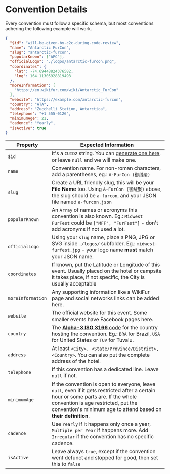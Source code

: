 # Convention Details

Every convention must follow a specific schema, but most conventions adhering the following example will work.

```json
{
  "$id": "will-be-given-by-c2c-during-code-review",
  "name": "Antarctic FurCon",
  "slug": "antarctic-furcon",
  "popularKnown": ["AFC"],
  "officialLogo": "./logos/antarctic-furcon.png",
  "coordinates": {
    "lat": -74.69448824376582,
    "lng": 164.11305928819493
  },
  "moreInformation": [
    "https://en.wikifur.com/wiki/Antarctic_FurCon"
  ],
  "website": "https://example.com/antarctic-furcon",
  "country": "ATA",
  "address": "Zucchelli Station, Antarctica",
  "telephone": "+1 555-0126",
  "minimumAge": 21,
  "cadence": "Yearly",
  "isActive": true
}
```

|Property|Expected Information|
|--|--|
|`$id`|It's a `CUID2` string. You can [generate one here](https://www.uuid.lol/cuid2), or leave `null` and we will make one.|
|`name`|Convention name. For non-roman characters, add a parentheses, eg.: `A-FurCon (御绒聚)`|
|`slug`|Create a URL friendly slug, this will be  your **File Name** too. Using `A-FurCon (御绒聚)` above, the slug should be `a-furcon`, and your JSON file named `a-furcon.json`|
|`popularKnown`|An `Array` of names or acronyms this convention is also known. Eg.: `Midwest FurFest` could be `["MFF", "FurFest"]` - don't add acronyms if not used a lot.|
|`officialLogo`|Using your `slug` name, place a PNG, JPG or SVG inside `./logos/` subfolder. Eg.: `midwest-furfest.jpg` - your logo name **must** match your JSON name.|
|`coordinates`| If known, put the Latitude or Longitude of this event. Usually placed on the hotel or campsite it takes place, if not specific, the City is usually acceptable|
|`moreInformation`|Any supporting information like a WikiFur page and social networks links can be added here.|
|`website`|The official website for this event. Some smaller events have Facebook pages here.|
|`country`|The [**Alpha-3 ISO 3166** code](https://www.iban.com/country-codes) for the country hosting the convention. Eg.: `BRA` for Brazil, `USA` for United States or `TUV` for Tuvalu.|
|`address`|At least `<City>, <State/Province/District>, <Country>`. You can also put the complete address of the hotel.|
|`telephone`|If this convention has a dedicated line. Leave `null` if not.|
|`minimumAge`|If the convention is open to everyone, leave `null`, even if it gets restricted after a certain hour or some parts are. If the whole convention is age restricted, put the convention's minimum age to attend based on **their definition**.|
|`cadence`|Use `Yearly` if it happens only once a year, `Multiple per Year` if happens more. Add `Irregular` if the convention has no specific cadence.|
|`isActive`|Leave always `true`, except if the convention went defunct and stopped for good, then set this to `false`|